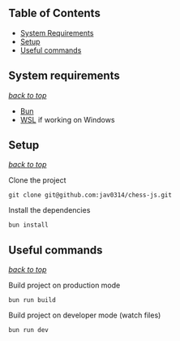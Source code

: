 ## Table of Contents
- [System Requirements](#system-requirements)
- [Setup](#setup)
- [Useful commands](#useful-commands)

## System requirements
_[back to top](#table-of-contents)_

- [Bun](https://bun.sh/docs)
- [WSL](https://learn.microsoft.com/en-us/windows/wsl/install) if working on Windows

## Setup
_[back to top](#table-of-contents)_

Clone the project

```
git clone git@github.com:jav0314/chess-js.git
```

Install the dependencies

```
bun install
```

## Useful commands

_[back to top](#table-of-contents)_

Build project on production mode

```
bun run build
```

Build project on developer mode (watch files)

```
bun run dev
```
